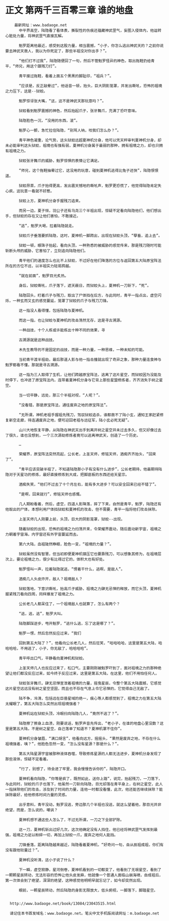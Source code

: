 # 正文 第两千三百零三章 谁的地盘
        最新网址：www.badaoge.net
          中平界高空，陆隐看了看体表，撕裂性的伤痕还蕴藏神武罡气，妄图入侵体内，他运转心脏处力量，将神武罡气直接瓦解。
      
          魁罗距离他最近，感受到这股力量，相当震撼，“小子，你怎么逃出神武天的？之前你说要去神武天救人，我以为你死定了，那些半祖没对你出手？”。
      
          “他们打不过我”，陆隐随便回了一句，然后不管魁罗怪异的神色，取出拖鞋扔给青平，“师兄，用这个跟残刀打”。
      
          青平接过拖鞋，看着上面五个黑黑的脚趾印，“祖兵？”。
      
          “应该是，反正敲晕过”，他话音一顿，抬头，巨大阴影笼罩，并发出嘶吼，恐怖的祖境之力压下，这是--狱蛟。
      
          魁罗惊讶张大嘴，“这，这不是神武天那玩意吗？”。
      
          狱蛟看到魁罗震撼的神色，然后抬起爪子，张牙舞爪，充满了恐吓意味。
      
          陆隐脸色一沉，“没用的东西，滚”。
      
          魁罗心一颤，急忙拉住陆隐，“别骂人呐，咬我们怎么办？”。
      
          青平神色凝重，论气势，这头狱蛟远超夏神机分身，他可以凭天秤审判夏神机分身，却未必能审判这头狱蛟，祖境也有强有弱，夏神机分身属于最弱的那种，拥有祖境之力，却也只拥有祖境之力。
      
          狱蛟张牙舞爪的威胁，魁罗惊惧的表情让它满足。
      
          “师兄，这个拖鞋抽晕过它，这没用的玩意，碰到夏神机逃得比兔子还快”，陆隐恨恨道。
      
          狱蛟昂首，爪子抬得更高，发出震天憾地的嘶吼声，魁罗更恐慌了，他觉得陆隐肯定失心疯，这玩意一看就不好惹。
      
          狱蛟上方，夏神机分身手握残刀追来。
      
          而另一边，夏子恒，羽公子还有乌尧三个半祖出现，惊疑不定看向陆隐他们，他们想出手，但狱蛟的存在又让他们害怕，不敢接近。
      
          “逃”，魁罗大喝，拉着陆隐就走。
      
          狱蛟爪子垂落要抓陆隐，这时，夏神机一脚跨出，出现在狱蛟头顶，“孽畜，追上去”。
      
          狱蛟一顿，眼珠子抬起，看向头顶，一种熟悉的被威胁的感觉传来，那是残刀随时可能斩断头颅的威胁，它害怕了，立刻追向陆隐他们。
      
          青平他们的速度怎么也比不上狱蛟，不过好在他们降落的方位与返回第五大陆原宝阵法所在的方位不远，以半祖实力轻易跨越。
      
          “就在前面”，魁罗目光炙热。
      
          身后，狱蛟嘶吼，爪子落下，遮天蔽日，而狱蛟头上，夏神机一刀斩下，“死”。
      
          陆隐回头，盯着爪子与残刀，取出了尸体挡在后方，与此同时，青平一指点出，虚空闪烁，一种玄而又玄的感觉蔓延，笼罩了狱蛟的爪子与残刀刀锋。
      
          这一指没人看得懂，包括陆隐与夏神机。
      
          而这一指，也让狱蛟与夏神机的攻击荡然无存，这是寻古溯源。
      
          一种战技，十个人练或许能练出十种不同的效果，寻
      
          古溯源就是这种战技。
      
          木先生教导的不是固定的战技，而是一种力量，一种思维，一种未知的可能。
      
          当初青平渡半祖劫，最后那道人影与他一指击撞就出现了奇异之象，那种力量连食神与魁罗都看不懂，那就是寻古溯源。
      
          这一指为三人取得了生机，让他们跨越原宝阵法，逃离了这片星空，而狱蛟因为没能及时停下，也冲进了原宝阵法内，连带着夏神机分身与它背上那些星盟修炼者，齐齐消失于树之星空。
      
          当一切平静，远处，那三个半祖对视，“人呢？”。
      
          “没看错，那是原宝阵法，通往废弃之地的原宝阵法”。
      
          “无所谓，神机老祖手握祖先残刀，驾驭狱蛟追杀，谁都救不了陆小玄，通知王家赶紧修复新空走廊，待连通废弃之地，便可迎回老祖与远征军，陆小玄必死无疑”。
      
          山川大地恢复平静，从陆隐在神武天出手到离开树之星空并未过去多久，但又好像过去了很久，谁也没想到，一个三次源劫修炼者竟可以逃离神武天，创造了一个历史。
      
          …
      
          荣耀界，原宝阵法突然亮起，公长老，上圣天师，修铭天师，酒痴齐齐抬头，“回来了”。
      
          “青平应该突破半祖了，不知道陆隐那小子有没有什么进步”，公长老期待，他最期待陆隐对于天星功的修炼，最好直接修炼到大成，把脚底板的东西还给天星宗。
      
          酒痴失笑，“他们不过去了十个月左右，能有多大进步？可以安全回来已经不错了”。
      
          “是啊，回来就行”，修铭天师也感慨。
      
          几人期盼看着，然后，虚空，四道人影降落，摔了下来，自然是青平，魁罗，陆隐还有他取出的尸体，本想利用尸体挡狱蛟和夏神机的攻击，但不需要，青平一指将他们攻击抹除。
      
          上圣天师几人刚要上前，头顶，巨大的阴影笼罩，狱蛟--出现。
      
          随着狱蛟的出现，恐怖的祖境之力扫荡开来，令荣耀界震动，随后震动新宇宙，祖境之力朝着宇宙海，内宇宙还有外宇宙蔓延而去。
      
          第六大陆，血祖陡然睁眼，脸色一变，“祖境的力量？”。
      
          狱蛟虽然没有智慧，但当初即便夏神机镇压它也要靠残刀，可以想象其修为，在祖境层次上，要论祖境之力，很少有比得过它的，体积大也有好处。
      
          魁罗怪叫一声，拉着陆隐就逃，“愣着干什么，逃啊，是敌人”。
      
          酒痴几人头皮炸开，敌人？祖境敌人？
      
          狱蛟落地，下意识嘶吼，抬高爪子威胁，祖境之力肆无忌惮的释放，而它头顶，夏神机握紧残刀看向四周，同样爆发了祖境之力。
      
          公长老几人都呆住了，一个祖境敌人也就算了，怎么有两个？
      
          “逃，逃，逃”，魁罗大叫。
      
          陆隐脚踩逆步，甩开魁罗，“逃什么逃，忘了这是哪了？”。
      
          魁罗一愣，然后忽然反应过来，“我们
      
          回到第五大陆了？”，他看向公长老几人，然后狂笑，“哈哈哈哈，这里是第五大陆，哈哈哈哈，不用逃了，小子，你无敌了，哈哈哈哈”。
      
          青平呼出口气，平静看向夏神机和狱蛟。
      
          上圣天师几人也反应过来了，松口气，主要刚刚被魁罗吓到了，面对祖境之力的那种绝望让他们都没反应过来，如今终于反应过来，这里是第五大陆，在这里，他们不用怕任何人。
      
          狱蛟张牙舞爪，肆无忌惮宣泄着祖境的力量，摇曳星辰，令整个第五大陆震撼，它感觉这片星空远远没有树之星空坚固，而且也不存在气息上令它忌惮的，它觉得自己无敌了。
      
          陆不争，冷清，包括远在巨兽星域的绝一，痕心等人都感觉到了，祖境之力在第五大陆太耀眼了，第五大陆怎么突然出现祖境强者？
      
          夏神机站在狱蛟头顶，冷眼扫向陆隐几人，“竟然不逃了？”。
      
          陆隐擦了擦身上血渍，刚要说话，魁罗声音先传出，“老小子，在谁的地盘心里没数？这里是第五大陆，不是树之星空，自己落单了知道不？夏神机罩不住你”。
      
          夏神机分身皱眉，“满口胡言”，他看向远方，摇摇头，“果然是废弃之地，不存在什么祖境强者，咦？”，他脸色忽然一变，“怎么没有星源？那是什么？”。
      
          第五大陆星源宇宙被那种液体吞噬，导致修炼星源的人都无法进步，夏神机分身发现了那些液体，惊疑不定看着。
      
          “行了，别想了，待会进了牢里，我会慢慢告诉你的”，陆隐开口。
      
          夏神机看向陆隐，“你等是疯了，既然如此，送你上路”，说完，抬起残刀，一刀落下，与此同时，狱蛟的爪子也落下，他虽然一刀斩向陆隐，目光却落在青平身上，在树之星空，此人一指抹除他们的攻击，涉及到了时间的力量，连他一时都没看懂，此次，他还能否继续抹除？能抹除最好，给他修炼时间力量的灵感。
      
          出乎意料，青平没动，魁罗没逃，旁边那几个半祖也没逃，就这么望着他，那目光并非绝望，而是，怎么说的，嘲讽？
      
          夏神机想不通这些人怎么了，不过无所谓，一刀之下全部铲除。
      
          这一刀，夏神机斩出过好几次，这次他确定没有人挡住，他已经将神武罡气发挥到最强，祖境之力足以粉碎一切，再加上狱蛟一爪，废弃之地何人能挡。
      
          刀锋垂落，距离陆隐越来越近，陆隐看着夏神机，“好奇问一句，自从辰祖成祖，你们有没有跟他较量过？”。
      
          夏神机没听清，这小子说了什么？
      
          下一瞬，虚空寂静，星河倒卷，夏神机看到的一切都变了，他看到了无垠星空，看到了一颗颗星辰转动，无法形容的恐怖让他头皮发麻，他就像一个普通人面临山崩海啸，自成祖后，第一次体会到了绝望，深深的绝望，这种感觉他明明早就忘记了，如今却突然出现。
      
          眼前，一颗星辰转动，然后陆隐的身影无限放大，低头俯视，一脚落下，脚踏星空。
      
      
      http://www.badaoge.net/book/13084/23043515.html
      
      请记住本书首发域名：www.badaoge.net。笔尖中文手机版阅读网址：m.badaoge.net